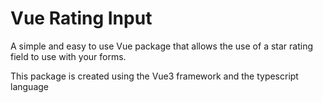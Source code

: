 # Vue Rating Input
A simple and easy to use Vue package that allows the use of a star rating field to use with your forms.

This package is created using the Vue3 framework and the typescript language


